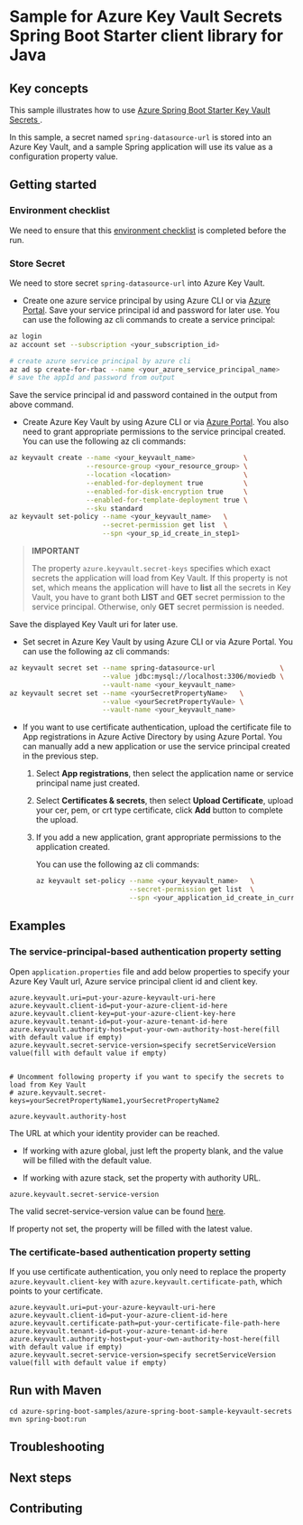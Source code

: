 # Sample for Azure Key Vault Secrets Spring Boot Starter client library for Java

## Key concepts
This sample illustrates how to use [Azure Spring Boot Starter Key Vault Secrets ](https://github.com/Azure/azure-sdk-for-java/blob/master/sdk/spring/azure-spring-boot-starter-keyvault-secrets/README.md).

In this sample, a secret named `spring-datasource-url` is stored into an Azure Key Vault, and a sample Spring application will use its value as a configuration property value.

## Getting started

### Environment checklist
We need to ensure that this [environment checklist][ready-to-run-checklist] is completed before the run.

### Store Secret
We need to store secret `spring-datasource-url` into Azure Key Vault.

- Create one azure service principal by using Azure CLI or via [Azure Portal](https://docs.microsoft.com/azure/azure-resource-manager/resource-group-create-service-principal-portal). Save your service principal id and password for later use.
You can use the following az cli commands to create a service principal:
```bash
az login
az account set --subscription <your_subscription_id>

# create azure service principal by azure cli
az ad sp create-for-rbac --name <your_azure_service_principal_name>
# save the appId and password from output
```
Save the service principal id and password contained in the output from above command.

- Create Azure Key Vault by using Azure CLI or via [Azure Portal](https://portal.azure.com). You also need to grant appropriate permissions to the service principal created.
You can use the following az cli commands:
```bash
az keyvault create --name <your_keyvault_name>            \
                   --resource-group <your_resource_group> \
                   --location <location>                  \
                   --enabled-for-deployment true          \
                   --enabled-for-disk-encryption true     \
                   --enabled-for-template-deployment true \
                   --sku standard
az keyvault set-policy --name <your_keyvault_name>   \
                       --secret-permission get list  \
                       --spn <your_sp_id_create_in_step1>
```
> **IMPORTANT** 
>
> The property `azure.keyvault.secret-keys` specifies which exact secrets the application will load from Key Vault. If this property is not set, which means the application will have to **list** all the secrets in Key Vault, you have to grant both **LIST** and **GET** secret permission to the service principal. Otherwise, only **GET** secret permission is needed.  

Save the displayed Key Vault uri for later use.

- Set secret in Azure Key Vault by using Azure CLI or via Azure Portal. 
You can use the following az cli commands:
```bash
az keyvault secret set --name spring-datasource-url                \
                       --value jdbc:mysql://localhost:3306/moviedb \
                       --vault-name <your_keyvault_name>
az keyvault secret set --name <yourSecretPropertyName>   \
                       --value <yourSecretPropertyVaule> \
                       --vault-name <your_keyvault_name>
```

- If you want to use certificate authentication, upload the certificate file to App registrations in Azure Active Directory by using Azure Portal. 
You can manually add a new application or use the service principal created in the previous step.

    1. Select **App registrations**, then select the application name or service principal name just created.
    
    1. Select **Certificates & secrets**, then select **Upload Certificate**, upload your cer, pem, or crt type certificate, click **Add** button to complete the upload.
    
    1. If you add a new application, grant appropriate permissions to the application created.
       
       You can use the following az cli commands:
       ```bash
       az keyvault set-policy --name <your_keyvault_name>   \
                              --secret-permission get list  \
                              --spn <your_application_id_create_in_current_step>
       ```
## Examples

### The service-principal-based authentication property setting
Open `application.properties` file and add below properties to specify your Azure Key Vault url, Azure service principal client id and client key.

```properties
azure.keyvault.uri=put-your-azure-keyvault-uri-here
azure.keyvault.client-id=put-your-azure-client-id-here
azure.keyvault.client-key=put-your-azure-client-key-here
azure.keyvault.tenant-id=put-your-azure-tenant-id-here
azure.keyvault.authority-host=put-your-own-authority-host-here(fill with default value if empty)
azure.keyvault.secret-service-version=specify secretServiceVersion value(fill with default value if empty)


# Uncomment following property if you want to specify the secrets to load from Key Vault
# azure.keyvault.secret-keys=yourSecretPropertyName1,yourSecretPropertyName2
```

`azure.keyvault.authority-host`

The URL at which your identity provider can be reached.

- If working with azure global, just left the property blank, and the value will be filled with the default value.

- If working with azure stack, set the property with authority URL.

`azure.keyvault.secret-service-version`

The valid secret-service-version value can be found [here][version_link]. 

If property not set, the property will be filled with the latest value.

### The certificate-based authentication property setting
If you use certificate authentication, you only need to replace the property `azure.keyvault.client-key` with `azure.keyvault.certificate-path`, which points to your certificate.

```properties
azure.keyvault.uri=put-your-azure-keyvault-uri-here
azure.keyvault.client-id=put-your-azure-client-id-here
azure.keyvault.certificate-path=put-your-certificate-file-path-here
azure.keyvault.tenant-id=put-your-azure-tenant-id-here
azure.keyvault.authority-host=put-your-own-authority-host-here(fill with default value if empty)
azure.keyvault.secret-service-version=specify secretServiceVersion value(fill with default value if empty)
```

## Run with Maven
```
cd azure-spring-boot-samples/azure-spring-boot-sample-keyvault-secrets
mvn spring-boot:run
```

## Troubleshooting
## Next steps
## Contributing


<!-- links -->
[version_link]: https://github.com/Azure/azure-sdk-for-java/blob/master/sdk/keyvault/azure-security-keyvault-secrets/src/main/java/com/azure/security/keyvault/secrets/SecretServiceVersion.java#L12
[ready-to-run-checklist]: https://github.com/Azure/azure-sdk-for-java/blob/master/sdk/spring/azure-spring-boot-samples/README.md#ready-to-run-checklist
